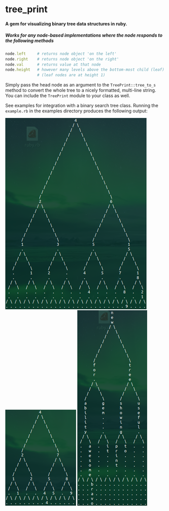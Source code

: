 # tree_print

#### A gem for visualizing binary tree data structures in ruby.

##### Works for any node-based implementations where the node responds to the following methods

```ruby
node.left     # returns node object 'on the left'
node.right    # returns node object 'on the right'
node.val      # returns value at that node
node.height   # however many levels above the bottom-most child (leaf) node
              # (leaf nodes are at height 1)
```

Simply pass the head node as an argument to the `TreePrint::tree_to_s` method to convert the whole tree to a nicely formatted, multi-line string. You can include the `TreePrint` module to your class as well.

See examples for integration with a binary search tree class.
Running the `example.rb` in the examples directory produces the following output:

![example1](examples/ex_1.png)
![example2](examples/ex_2.png)
![example3](examples/ex_3.png)